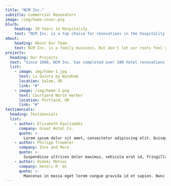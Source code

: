 ```yaml
---
title: "NCM Inc."
subtitle: Commercial Renovators
image: /img/home-cover.png
blurb:
    heading: 30 Years in Hospitality
    text: "NCM Inc. is a top choice for renovations in the hospitality industry. Why? 30 years of experience speaks for itself."
about:
    heading: About Our Team
    text: NCM Inc. is a family business. But don't let our roots fool you, we have over 100 commercial projects under our belt, licensing in 6 states, and team members with 30+ years of hopitality experience. Don't be surprised if you feel like part of the family!
projects:
  heading: Our Projects
  text: "Since 1996, NCM Inc. has completed over 100 hotel renovations across the country. We have state licensing in Florida, California, Washington, South Carolina, Oregon, Arizona, and Colorado. Though always expanding, our fair treatment of clients results in satisfied repeat customers."
  list:
    - image: img/home-1.jpg
      text: La Quinta by Wyndham
      location: Salem, OR
      link: "#"
    - image: /img/home-2.png
      text: Courtyard North Harbor
      location: Portland, OR
      link: "#"
testimonials:
  heading: Testimonials
  list:
    - author: Elisabeth Kaurismäki
      company: Great Hotel Co.
      quote: >-
        Lorem ipsum dolor sit amet, consectetur adipiscing elit. Quisque et aliquam urna. Nullam sit amet felis a nunc ultricies vestibulum tincidunt mattis sem. Vestibulum sed ultricies leo.
    - author: Philipp Trommler
      company: Inns and More
      quote: >-
        Suspendisse ultrices dolor maximus, vehicula erat id, fringilla neque. Etiam mattis volutpat fringilla. Mauris ullamcorper id turpis et vestibulum.
    - author: Hideki Matsui
      company: Hotels R' Us
      quote: >-
        Maecenas in massa eget lorem congue gravida id et sapien. Nunc imperdiet risus id euismod cursus. Maecenas id tortor quis odio euismod gravida id et eros. Curabitur semper id magna at condimentum.
---
```


